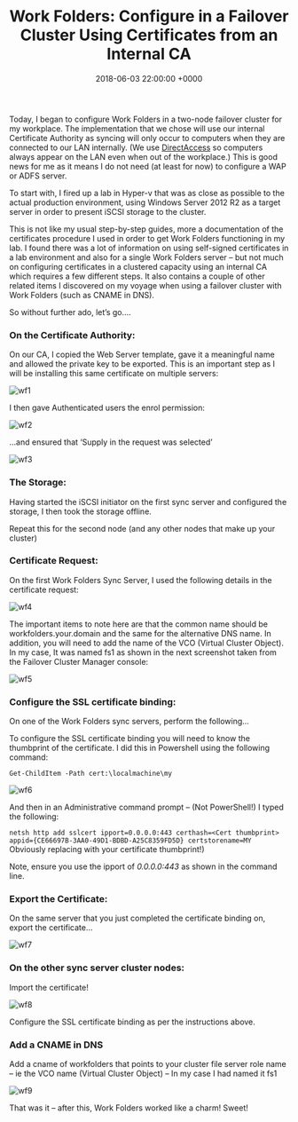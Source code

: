 ﻿---
layout: post
title:  "Work Folders: Configure in a Failover Cluster Using Certificates from an Internal CA"
date:   2018-06-03 22:00:00 +0000
categories: WorkFolders
tags: [workfolders, failover, cluster, certificate, CA]
---
Today, I began to configure Work Folders in a two-node failover cluster for my workplace.  The implementation that we chose will use our internal Certificate Authority as syncing will only occur to computers when they are connected to our LAN internally. (We use [DirectAccess](https://docs.microsoft.com/en-us/windows-server/remote/remote-access/directaccess/directaccess) so computers always appear on the LAN even when out of the workplace.)  This is good news for me as it means I do not need (at least for now) to configure a WAP or ADFS server.

To start with, I fired up a lab in Hyper-v that was as close as possible to the actual production environment, using Windows Server 2012 R2 as a target server in order to present iSCSI storage to the cluster.

This is not like my usual step-by-step guides, more a documentation of the certificates procedure I used in order to get Work Folders functioning in my lab.  I found there was a lot of information on using self-signed certificates in a lab environment and also for a single Work Folders server – but not much on configuring certificates in a clustered capacity using an internal CA which requires a few different steps.  It also contains a couple of other related items I discovered on my voyage when using a failover cluster with Work Folders (such as CNAME in DNS).

So without further ado, let’s go….

### On the Certificate Authority:
On our CA, I copied the Web Server template, gave it a meaningful name and allowed the private key to be exported.  This is an important step as I will be installing this same certificate on multiple servers:

![wf1](/assets/images/wf1.JPG)

I then gave Authenticated users the enrol permission:

![wf2](/assets/images/wf2.JPG)

…and ensured that ‘Supply in the request was selected’

![wf3](/assets/images/wf3.JPG) 

### The Storage:
Having started the iSCSI initiator on the first sync server and configured the storage, I then took the storage offline.

Repeat this for the second node (and any other nodes that make up your cluster)
 

### Certificate Request:
On the first Work Folders Sync Server, I used the following details in the certificate request:

![wf4](/assets/images/wf4.JPG)

The important items to note here are that the common name should be workfolders.your.domain and the same for the alternative DNS name.  In addition, you will need to add the name of the VCO (Virtual Cluster Object).  In my case, It was named  fs1 as shown in the next screenshot taken from the Failover Cluster Manager console:

![wf5](/assets/images/wf5.JPG) 

### Configure the SSL certificate binding:
On one of the Work Folders sync servers, perform the following…

To configure the SSL certificate binding you will need to know the thumbprint of the certificate.  I did this in Powershell using the following command:

`Get-ChildItem -Path cert:\localmachine\my`

![wf6](/assets/images/wf6.JPG)

And then in an Administrative command prompt – (Not PowerShell!) I typed the following:

`netsh http add sslcert ipport=0.0.0.0:443 certhash=<Cert thumbprint> appid={CE66697B-3AA0-49D1-BDBD-A25C8359FD5D} certstorename=MY`
Obviously replacing <Cert thumbrint> with your certificate thumbprint!)

Note, ensure you use the ipport of *0.0.0.0:443* as shown in the command line.

### Export the Certificate:
On the same server that you just completed the certificate binding on, export the certificate…

![wf7](/assets/images/wf7.JPG)

### On the other sync server cluster nodes:
Import the certificate!
    
![wf8](/assets/images/wf8.JPG)
    
Configure the SSL certificate binding as per the instructions above.

### Add a CNAME in DNS
Add a cname of workfolders that points to your cluster file server role name – ie the VCO name (Virtual Cluster Object) – In my case I had named it fs1

![wf9](/assets/images/wf9.JPG)
 

That was it – after this, Work Folders worked like a charm! Sweet! 
